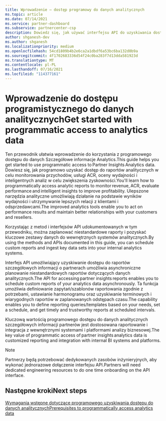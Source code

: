 ```yaml
---
title: Wprowadzenie — dostęp programowy do danych analitycznych
ms.topic: article
ms.date: 07/14/2021
ms.service: partner-dashboard
ms.subservice: partnercenter-csp
description: Dowiedz się, jak używać interfejsu API do uzyskiwania dostępu do danych analitycznych szczegółowych informacji partnerów.
author: shganesh-dev
ms.author: shganesh
ms.localizationpriority: medium
ms.openlocfilehash: 54cd1809b4b2e6ca2a1dbdf6a53bc6ba132d0b9a
ms.sourcegitcommit: 4f1702683336d54f24c0ba283f7d13dda581923d
ms.translationtype: MT
ms.contentlocale: pl-PL
ms.lasthandoff: 07/16/2021
ms.locfileid: "114377161"
---
```

# <a name="get-started-with-programmatic-access-to-analytics-data"></a><span data-ttu-id="4ee07-103">Wprowadzenie do dostępu programistycznego do danych analitycznych</span><span class="sxs-lookup"><span data-stu-id="4ee07-103">Get started with programmatic access to analytics data</span></span>

<span data-ttu-id="4ee07-104">Ten przewodnik ułatwia wprowadzenie do korzystania z programowego dostępu do danych Szczegółowe informacje Analytics.</span><span class="sxs-lookup"><span data-stu-id="4ee07-104">This guide helps you get started to use programmatic access to Partner Insights Analytics data.</span></span> <span data-ttu-id="4ee07-105">Dowiesz się, jak programowo uzyskać dostęp do raportów analitycznych w celu monitorowania przychodów, usługi ACR, oceny wydajności i inteligentnych analiz w celu zwiększenia zyskowności.</span><span class="sxs-lookup"><span data-stu-id="4ee07-105">You'll learn how to programmatically access analytic reports to monitor revenue, ACR, evaluate performance and intelligent insights to improve profitability.</span></span> <span data-ttu-id="4ee07-106">Ulepszone narzędzia analityczne umożliwiają działanie na podstawie wyników wydajności i utrzymywanie lepszych relacji z klientami i odsprzedawcami.</span><span class="sxs-lookup"><span data-stu-id="4ee07-106">The improved analytics tools enable you to act on performance results and maintain better relationships with your customers and resellers.</span></span>  

<span data-ttu-id="4ee07-107">Korzystając z metod i interfejsów API udokumentowanych w tym przewodniku, można zaplanować niestandardowe raporty i pozyskać kluczowe zestawy danych do wewnętrznych systemów analitycznych.</span><span class="sxs-lookup"><span data-stu-id="4ee07-107">By using the methods and APIs documented in this guide, you can schedule custom reports and ingest key data sets into your internal analytics systems.</span></span>

<span data-ttu-id="4ee07-108">Interfejs API umożliwiający uzyskiwanie dostępu do raportów szczegółowych informacji o partnerach umożliwia asynchroniczne planowanie niestandardowych raportów dotyczących danych analitycznych.</span><span class="sxs-lookup"><span data-stu-id="4ee07-108">The API for accessing partner insights reports enables you to schedule custom reports of your analytics data asynchronously.</span></span> <span data-ttu-id="4ee07-109">Ta funkcja umożliwia definiowanie zapytań/szablonów raportowania zgodnie z potrzebami, ustawianie harmonogramu oraz uzyskiwanie terminowych i wiarygodnych raportów w zaplanowanych odstępach czasu.</span><span class="sxs-lookup"><span data-stu-id="4ee07-109">The capability enables you to define reporting queries/templates based on your needs, set a schedule, and get timely and trustworthy reports at scheduled intervals.</span></span>

<span data-ttu-id="4ee07-110">Kluczową wartością programowego dostępu do danych analitycznych szczegółowych informacji partnerów jest dostosowana raportowanie i integracja z wewnętrznymi systemami i platformami analizy biznesowej.</span><span class="sxs-lookup"><span data-stu-id="4ee07-110">The key value of programmatic access of partner insights analytics data is customized reporting and integration with internal BI systems and platforms.</span></span>

> [!NOTE]
> <span data-ttu-id="4ee07-111">Partnerzy będą potrzebować dedykowanych zasobów inżynieryjnych, aby wykonać jednorazowe dołączenie interfejsu API.</span><span class="sxs-lookup"><span data-stu-id="4ee07-111">Partners will need dedicated engineering resources to do one time onboarding on the API interface.</span></span>

## <a name="next-steps"></a><span data-ttu-id="4ee07-112">Następne kroki</span><span class="sxs-lookup"><span data-stu-id="4ee07-112">Next steps</span></span>

[<span data-ttu-id="4ee07-113">Wymagania wstępne dotyczące programowego uzyskiwania dostępu do danych analitycznych</span><span class="sxs-lookup"><span data-stu-id="4ee07-113">Prerequisites to programmatically access analytics data</span></span>](insights-programmatic-prerequisites.md)